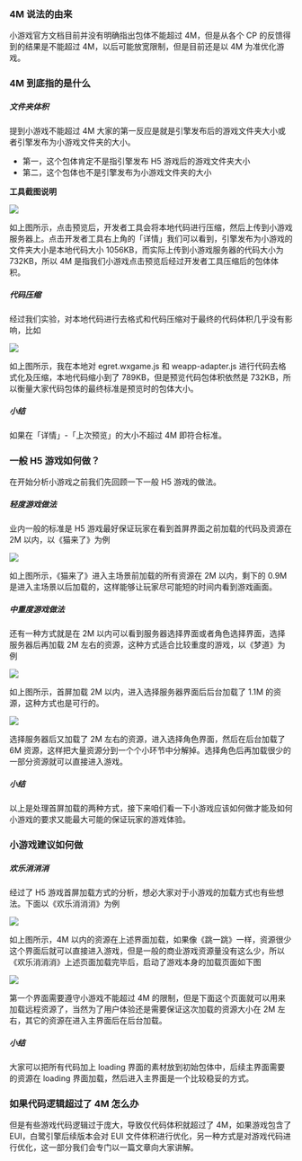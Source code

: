 ﻿
### 4M 说法的由来

小游戏官方文档目前并没有明确指出包体不能超过 4M，但是从各个 CP 的反馈得到的结果是不能超过 4M，以后可能放宽限制，但是目前还是以 4M 为准优化游戏。

### 4M 到底指的是什么

##### 文件夹体积

提到小游戏不能超过 4M 大家的第一反应是就是引擎发布后的游戏文件夹大小或者引擎发布为小游戏文件夹的大小。

* 第一，这个包体肯定不是指引擎发布 H5 游戏后的游戏文件夹大小
* 第二，这个包体也不是引擎发布为小游戏文件夹的大小

__工具截图说明__

![](tool1.png)

如上图所示，点击预览后，开发者工具会将本地代码进行压缩，然后上传到小游戏服务器上。点击开发者工具右上角的「详情」我们可以看到，引擎发布为小游戏的文件夹大小是本地代码大小 1056KB，而实际上传到小游戏服务器的代码大小为 732KB，所以 4M 是指我们小游戏点击预览后经过开发者工具压缩后的包体体积。

##### 代码压缩

经过我们实验，对本地代码进行去格式和代码压缩对于最终的代码体积几乎没有影响，比如

![](tool2.png)

如上图所示，我在本地对 egret.wxgame.js 和 weapp-adapter.js 进行代码去格式化及压缩，本地代码缩小到了 789KB，但是预览代码包体积依然是 732KB，所以衡量大家代码包体的最终标准是预览时的包体大小。

##### 小结

如果在「详情」-「上次预览」的大小不超过 4M 即符合标准。

### 一般 H5 游戏如何做？

在开始分析小游戏之前我们先回顾一下一般 H5 游戏的做法。

##### 轻度游戏做法

业内一般的标准是 H5 游戏最好保证玩家在看到首屏界面之前加载的代码及资源在 2M 以内，以《猫来了》为例

![](tool3.png)

如上图所示，《猫来了》进入主场景前加载的所有资源在 2M 以内，剩下的 0.9M 是进入主场景以后加载的，这样能够让玩家尽可能短的时间内看到游戏画面。

##### 中重度游戏做法

还有一种方式就是在 2M 以内可以看到服务器选择界面或者角色选择界面，选择服务器后再加载 2M 左右的资源，这种方式适合比较重度的游戏，以《梦道》为例

![](tool4.png)

如上图所示，首屏加载 2M 以内，进入选择服务器界面后后台加载了 1.1M 的资源，这种方式也是可行的。

![](tool5.png)

选择服务器后又加载了 2M 左右的资源，进入选择角色界面，然后在后台加载了 6M 资源，这样把大量资源分到一个个小环节中分解掉。选择角色后再加载很少的一部分资源就可以直接进入游戏。

##### 小结

以上是处理首屏加载的两种方式，接下来咱们看一下小游戏应该如何做才能及如何小游戏的要求又能最大可能的保证玩家的游戏体验。

### 小游戏建议如何做

##### 欢乐消消消

经过了 H5 游戏首屏加载方式的分析，想必大家对于小游戏的加载方式也有些想法。下面以《欢乐消消消》为例

![](mobile1.jpg)

如上图所示，4M 以内的资源在上述界面加载，如果像《跳一跳》一样，资源很少这个界面后就可以直接进入游戏，但是一般的商业游戏资源量没有这么少，所以《欢乐消消消》上述页面加载完毕后，启动了游戏本身的加载页面如下图

![](mobile2.jpg)

第一个界面需要遵守小游戏不能超过 4M 的限制，但是下面这个页面就可以用来加载远程资源了，当然为了用户体验还是需要保证这次加载的资源大小在 2M 左右，其它的资源在进入主界面后在后台加载。

##### 小结

大家可以把所有代码加上 loading 界面的素材放到初始包体中，后续主界面需要的资源在 loading 界面加载，然后进入主界面是一个比较稳妥的方式。

### 如果代码逻辑超过了 4M 怎么办

但是有些游戏代码逻辑过于庞大，导致仅代码体积就超过了 4M，如果游戏包含了 EUI，白鹭引擎后续版本会对 EUI 文件体积进行优化，另一种方式是对游戏代码进行优化，这一部分我们会专门以一篇文章向大家讲解。